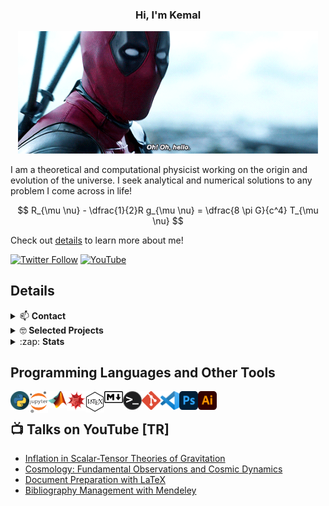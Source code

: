 <p align="center">
  <h3 align="center">Hi, I'm Kemal </h3>
</p>

<p align="center">
  <img alt= "Hey!" src="https://github.com/Kemalakin/Kemalakin/blob/main/figs/dpool.gif?raw=true"  width="480" title="Hey!" />
</p>

I am a theoretical and computational physicist working on the origin and evolution of the universe. I seek analytical and numerical solutions to any problem I come across in life!

$$
R_{\mu \nu} - \dfrac{1}{2}R g_{\mu \nu} = \dfrac{8 \pi G}{c^4} T_{\mu \nu}
$$
  

Check out [details](#details) to learn more about me!

[![Twitter Follow](https://img.shields.io/twitter/follow/KemalAkin?color=red&logo=twitter&logoColor=ffffff&style=flat&label=Twitter)](https://twitter.com/KemalAkin)
[![YouTube](https://img.shields.io/youtube/channel/subscribers/UC1B6zPMQR_MwxY90AOr_f_w?color=red&label=YouTube&logo=youtube&style=flat-square)](https://www.youtube.com/channel/UC1B6zPMQR_MwxY90AOr_f_w)

<!--

- 🔭 I’m currently working on ...
[![Github Follow](https://img.shields.io/github/followers/KemalAkin?color=red&label=GitHub&logo=github)](https://github.com/KemalAkin)
-->

  

## Details

  
<details>
<summary>📫 <b> Contact </b> </summary>

 - [All Links](https://linktr.ee/KemalAkin)
 - [Twitter](https://twitter.com/KemalAkin)
 - [LinkedIn](https://www.linkedin.com/in/kemal-akin-960b80a3/)
 - [ResearchGate](https://www.researchgate.net/profile/Kemal-Akin)
 - [YouTube](https://www.youtube.com/channel/UC1B6zPMQR_MwxY90AOr_f_w)
</details>
 
<details>
    <summary>🤓<b> Selected Projects</b> </summary>


<details>
<summary> <b> Friedmann Universe Models </b> </summary>

Einstein Field Equations are analytically evaluated for FRW metric and differential equations to describe evolution of the universe obtained. Relevant DEs are solved using numerical methods (NumPy and SciPy). Solutions are visualized using Matplotlib and Seaborn. Python scripts and animated solutions are publicly available [here](https://www.youtube.com/watch?v=1ApCBAW2MzY&list=PL23uNIuuSqCI_-g88U4mi85wumfc8YRIy).
</details>

<details>
<summary> <b> Dynamical System Analysis of Quintessence Models </b> </summary>

An alternative to standard model of cosmology ($\Lambda \mathrm{-CDM}$) is developed through scalar field models of dark energy. Stability analysis of radiation-matter-quintescence models are performed using symbolic(SymPy and Mathematica) and numerical(NumPy and SciPy) methods. Trajectories in the phase space are visualized using matplotlib.
</details>

<details>
<summary> <b> Theoretical and Observational Aspects of Inflationary Cosmology </b> </summary>

Strong theory of the early universe is investigated starting from first principles. Model independent observational constraints are analysed using Bayesian interface with CosmoMC. Various inflaton models within and beyond the general relativity are tested against PLANCK datasets.
</details>

<details>
<summary> <b> Formalizing Slow-Roll Inflation in Scalar-Tensor Theories of Gravitation </b> </summary>

The viability of slow-roll approximation is examined by considering the structure of phase spaces in scalar--tensor theories of gravitation and the analysis is exemplified with a non-minimally coupled
scalar field to the spacetime curvature. Observational constraints are analysed using Bayesian interface with CosmoMC using PLANCK 2018 datasets. You can access the article from [here](https://www.sciencedirect.com/science/article/abs/pii/S2212686420303228).
</details>
<details>
<summary> <b> Koronoloji </b> </summary>

This personal project has started during COVID-19 outbreak. Case numbers are obtained by web scraping with Beautiful-Soap, local datasets are created, calculation of death/recovery rate, data fitting, visualization are performed with Python, native Excel functions and Adobe Illustrator. Daily numbers and charts are posted using automation scripts to social media through APIs. Currently, website is not active, however Instagram account is still available: [@koronoloji\_com](https://www.instagram.com/koronoloji_com)
</details>

<details>
<summary> <b> Technical Analysis of Stock Markets </b> </summary>

The project includes accessing the candlestick data through API, performing operations on data using Pandas and technical analysis libraries, plotting candlestick charts overlayed with indicators (RSI, MACD, Moving Averages) with Matplotlib, Seaborn and Plotly. The user also has access the relevant charts through Telegram Bot.

</details>

<details>
<summary> <b> Automated Cryptocurrency Portfolio Manager </b> </summary>

The project includes accessing the transaction history through broker(Binance/FTX) API, calculating profit/loss, average buy price, and the cost for each asset in the account. The user has access to portfolio through Telegram Bot by providing his/her API key.

</details>

<details>
<summary> <b> Modelling Infectious Diseases </b> </summary>

SIR(Susceptible, Infectious, Recovered) model is derived analytically and coupled differential equations are simultaneously solved using existing methods of SciPy and manual implementation of RK4. Stability of the disease is determined using symbolic methods from SymPy. Evolution of the disease within the society is visualized using Matplotlib. In the same manner, spread of HIV infection in the body is modelled and compared with publicly available data from an academic journal.

</details>

<details>
<summary> <b> Classification of Forensic Evidence </b> </summary>

Physical and chemical analyses of various forensic evidence from document forgery, ballistics and biological materials have been classified using Principal Component Analysis (PCA) from scikit-learn. A local database for each class of evidence has been created in order to match future evidence.  
</details>
</details>

<details>

<summary>:zap: <b> Stats </b> </summary>
<!-- 
<p align="center"> 
  <img align="left" src="https://komarev.com/ghpvc/?username=kemalakin&color=red&style=flat" alt="Kemal's Profile Views" />
</p>
-->

<img  align="left"  alt="Kemal's GitHub Stats"  src="https://github-readme-stats.vercel.app/api?username=Kemalakin&show_icons=true&hide_border=false&title_color=E84231&icon_color=FFC300&bg_color=09131B&text_color=ffffff&border_color=0c1a25"  />

</details>

[linktree]: https://linktr.ee/KemalAkin
[latex]: https://www.youtube.com/watch?v=7xDRiVObuF4&list=PL23uNIuuSqCIDCQCOXHiNVPXMQ9auzxqI&index=1

## Programming Languages and Other Tools

<img align="left" alt="Python" width="30px" src="https://github.com/Kemalakin/Kemalakin/blob/main/figs/python.png?raw=true" title="Python"/>
<img align="left" alt="Jupyter" width="30px" src="https://github.com/Kemalakin/Kemalakin/blob/main/figs/jupyter.png?raw=true" title="Jupyter Notebook"/>
<img align="left" alt="Matlab" width="30px" src="https://github.com/Kemalakin/Kemalakin/blob/main/figs/matlab.png?raw=true" title="Matlab"/>
<img align="left" alt="Mathematica" width="30px" src="https://github.com/Kemalakin/Kemalakin/blob/main/figs/mathematica.png?raw=true" title="Mathematica"/>

[<img align="left" alt="LaTeX" width="30px" src="https://github.com/Kemalakin/Kemalakin/blob/main/figs/latex.png?raw=true" title="LaTeX"/>][latex]

<img align="left" alt="Markdown" width="30px" src="https://github.com/Kemalakin/Kemalakin/blob/main/figs/md.png?raw=true" title="MarkDown"/>
<img align="left" alt="Terminal" width="30px" src="https://github.com/Kemalakin/Kemalakin/blob/main/figs/terminal.png?raw=true" title="Terminal"/>
<img align="left" alt="Git" width="30px" src="https://github.com/Kemalakin/Kemalakin/blob/main/figs/git.png?raw=true" title="Git"/>
<img align="left" alt="VS Code" width="30px" src="https://github.com/Kemalakin/Kemalakin/blob/main/figs/vsCode.png?raw=true" title="VS Code"/>
<img align="left" alt="Photoshop" width="30px" src="https://github.com/Kemalakin/Kemalakin/blob/main/figs/ps.png?raw=true" title="Photoshop"/>
<img align="left" alt="Illustrator" width="30px" src="https://github.com/Kemalakin/Kemalakin/blob/main/figs/ai.png?raw=true" title="Illustrator"/>

<br />

## 📺 Talks on YouTube [TR]

- [Inflation in Scalar-Tensor Theories of Gravitation](https://www.youtube.com/watch?v=qY57ptmequE&list=PL23uNIuuSqCIDCQCOXHiNVPXMQ9auzxqI&index=3)
- [Cosmology: Fundamental Observations and Cosmic Dynamics](https://www.youtube.com/watch?v=jf2ufe3by9U&list=PL23uNIuuSqCIDCQCOXHiNVPXMQ9auzxqI&index=2)
- [Document Preparation with LaTeX](https://www.youtube.com/watch?v=7xDRiVObuF4&list=PL23uNIuuSqCIDCQCOXHiNVPXMQ9auzxqI&index=1)
- [Bibliography Management with Mendeley](https://www.youtube.com/watch?v=sk9UYmUwfB4&list=PLmq86vD98cHLb4zneGX-zH1E5cde1_eoa&index=5)

